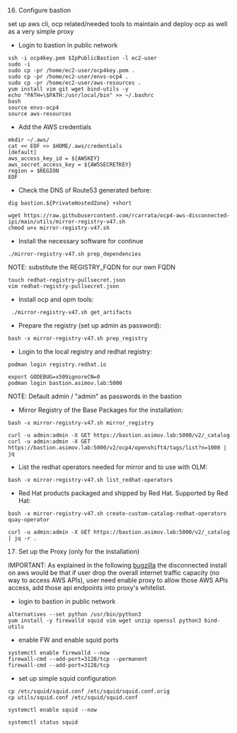 
16. Configure bastion

set up aws cli, ocp related/needed tools to maintain and deploy ocp as well as a very simple proxy

* Login to bastion in public network

```
ssh -i ocp4key.pem $IpPublicBastion -l ec2-user
sudo -i
sudo cp -pr /home/ec2-user/ocp4key.pem .
sudo cp -pr /home/ec2-user/envs-ocp4 .
sudo cp -pr /home/ec2-user/aws-resources .
yum install vim git wget bind-utils -y
echo "PATH=\$PATH:/usr/local/bin" >> ~/.bashrc
bash
source envs-ocp4
source aws-resources
```

* Add the AWS credentials

```
mkdir ~/.aws/
cat << EOF >> $HOME/.aws/credentials
[default]
aws_access_key_id = ${AWSKEY}
aws_secret_access_key = ${AWSSECRETKEY}
region = $REGION
EOF
```

* Check the DNS of Route53 generated before:

```
dig bastion.${PrivateHostedZone} +short
```

```
wget https://raw.githubusercontent.com/rcarrata/ocp4-aws-disconnected-ipi/main/utils/mirror-registry-v47.sh
chmod u+x mirror-registry-v47.sh
```

* Install the necessary software for continue

```
./mirror-registry-v47.sh prep_dependencies
```

NOTE: substitute the REGISTRY_FQDN for our own FQDN

```
touch redhat-registry-pullsecret.json
vim redhat-registry-pullsecret.json
```

* Install ocp and opm tools: 

```
 ./mirror-registry-v47.sh get_artifacts
```

* Prepare the registry (set up admin as password):

```
bash -x mirror-registry-v47.sh prep_registry
```

* Login to the local registry and redhat registry:

```
podman login registry.redhat.io

export GODEBUG=x509ignoreCN=0
podman login bastion.asimov.lab:5000
```

NOTE: Default admin / "admin" as passwords in the bastion

* Mirror Registry of the Base Packages for the installation:

```
bash -x mirror-registry-v47.sh mirror_registry
```

```
curl -u admin:admin -X GET https://bastion.asimov.lab:5000/v2/_catalog
curl -u admin:admin -X GET https://bastion.asimov.lab:5000/v2/ocp4/openshift4/tags/list?n=1000 | jq
```

* List the redhat operators needed for mirror and to use with OLM:

```
bash -x mirror-registry-v47.sh list_redhat-operators
```

* Red Hat products packaged and shipped by Red Hat. Supported by Red Hat:

```
bash -x mirror-registry-v47.sh create-custom-catalog-redhat-operators quay-operator
```

```
curl -u admin:admin -X GET https://bastion.asimov.lab:5000/v2/_catalog | jq -r .
```

17. Set up the Proxy (only for the installation)

IMPORTANT: As explained in the following [bugzilla](https://bugzilla.redhat.com/show_bug.cgi?id=1743483#c40) the disconnected install on aws would be that if user drop the overall internet traffic capacity (no way to access AWS APIs), user need enable proxy to allow those AWS APIs access, add those api endpoints into proxy's whitelist.

* login to bastion in public network


```
alternatives --set python /usr/bin/python3
yum install -y firewalld squid vim wget unzip openssl python3 bind-utils
```

* enable FW and enable squid ports

```
systemctl enable firewalld --now
firewall-cmd --add-port=3128/tcp --permanent
firewall-cmd --add-port=3128/tcp
```

* set up simple squid configuration

```
cp /etc/squid/squid.conf /etc/squid/squid.conf.orig
cp utils/squid.conf /etc/squid/squid.conf

systemctl enable squid --now

systemctl status squid
```